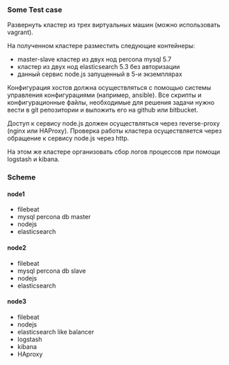 ### Some Test case 

Развернуть кластер из трех виртуальных машин (можно использовать vagrant).

На полученном кластере разместить следующие контейнеры:

  - master-slave кластер из двух нод percona mysql 5.7
  - кластер из двух нод elasticsearch 5.3 без авторизации
  - данный сервис node.js запущенный в 5-и экземплярах

Конфигурация хостов должна осуществляться с помощью системы управления конфигурациями (например, ansible).
Все скрипты и конфигурационные файлы, необходимые для решения задачи нужно вести в git репозитории и выложить его на github или bitbucket.

Доступ к сервису node.js должен осуществляться через reverse-proxy (nginx или HAProxy).
Проверка работы кластера осуществляется через обращение к сервису node.js через http.
 
На этом же кластере организовать сбор логов процессов при помощи logstash и kibana.


### Scheme

#### node1

  - filebeat
  - mysql percona db master
  - nodejs
  - elasticsearch

#### node2

  - filebeat
  - mysql percona db slave
  - nodejs
  - elasticsearch

#### node3

  - filebeat
  - nodejs
  - elasticsearch like balancer
  - logstash
  - kibana
  - HAproxy


